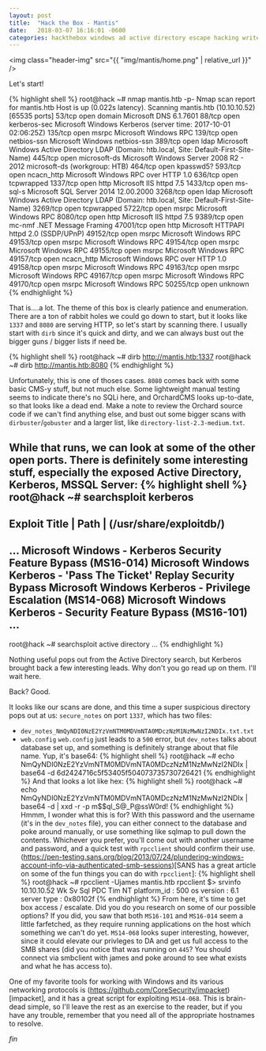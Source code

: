 ```yaml
---
layout: post
title:  "Hack the Box - Mantis"
date:   2018-03-07 16:16:01 -0600
categories: hackthebox windows ad active directory escape hacking writeup
---
```


<img class="header-img" src="{{ "img/mantis/home.png" | relative_url }}" />

Let's start!

{% highlight shell %}
root@hack ~# nmap mantis.htb -p-
Nmap scan report for mantis.htb
Host is up (0.022s latency).
Scanning mantis.htb (10.10.10.52) [65535 ports]
53/tcp    open  domain       Microsoft DNS 6.1.7601
88/tcp    open  kerberos-sec Microsoft Windows Kerberos (server time: 2017-10-01 02:06:25Z)
135/tcp   open  msrpc        Microsoft Windows RPC
139/tcp   open  netbios-ssn  Microsoft Windows netbios-ssn
389/tcp   open  ldap         Microsoft Windows Active Directory LDAP (Domain: htb.local, Site: Default-First-Site-Name)
445/tcp   open  microsoft-ds Microsoft Windows Server 2008 R2 - 2012 microsoft-ds (workgroup: HTB)
464/tcp   open  kpasswd5?
593/tcp   open  ncacn_http   Microsoft Windows RPC over HTTP 1.0
636/tcp   open  tcpwrapped
1337/tcp  open  http         Microsoft IIS httpd 7.5
1433/tcp  open  ms-sql-s     Microsoft SQL Server 2014 12.00.2000
3268/tcp  open  ldap         Microsoft Windows Active Directory LDAP (Domain: htb.local, Site: Default-First-Site-Name)
3269/tcp  open  tcpwrapped
5722/tcp  open  msrpc        Microsoft Windows RPC
8080/tcp  open  http         Microsoft IIS httpd 7.5
9389/tcp  open  mc-nmf       .NET Message Framing
47001/tcp open  http         Microsoft HTTPAPI httpd 2.0 (SSDP/UPnP)
49152/tcp open  msrpc        Microsoft Windows RPC
49153/tcp open  msrpc        Microsoft Windows RPC
49154/tcp open  msrpc        Microsoft Windows RPC
49155/tcp open  msrpc        Microsoft Windows RPC
49157/tcp open  ncacn_http   Microsoft Windows RPC over HTTP 1.0
49158/tcp open  msrpc        Microsoft Windows RPC
49163/tcp open  msrpc        Microsoft Windows RPC
49167/tcp open  msrpc        Microsoft Windows RPC
49170/tcp open  msrpc        Microsoft Windows RPC
50255/tcp open  unknown
{% endhighlight %}

That is....a lot. The theme of this box is clearly patience and enumeration. There are a ton of rabbit holes we could go down to start, but it looks like `1337` and `8080` are serving HTTP, so let's start by scanning there. I usually start with `dirb` since it's quick and dirty, and we can always bust out the bigger guns / bigger lists if need be.

{% highlight shell %}
root@hack ~# dirb http://mantis.htb:1337
root@hack ~# dirb http://mantis.htb:8080
{% endhighlight %}

Unfortunately, this is one of thoses cases. `8080` comes back with some basic CMS-y stuff, but not much else. Some lightweight manual testing seems to indicate there's no SQLi here, and OrchardCMS looks up-to-date, so that looks like a dead end. Make a note to review the Orchard source code if we can't find anything else, and bust out some bigger scans with `dirbuster`/`gobuster` and a larger list, like `directory-list-2.3-medium.txt`.

While that runs, we can look at some of the other open ports. There is definitely some interesting stuff, especially the exposed Active Directory, Kerberos, MSSQL Server:
{% highlight shell %}
root@hack ~# searchsploit kerberos
-------------------------------------------------------------------------------------------
Exploit Title                                                |  Path
                                                             |  (/usr/share/exploitdb/)
-------------------------------------------------------------------------------------------
...
Microsoft Windows - Kerberos Security Feature Bypass (MS16-014)
Microsoft Windows Kerberos - 'Pass The Ticket' Replay Security Bypass
Microsoft Windows Kerberos - Privilege Escalation (MS14-068)
Microsoft Windows Kerberos - Security Feature Bypass (MS16-101)
...
-------------------------------------------------------------------------------------------
root@hack ~# searchsploit active directory
...
{% endhighlight %}

Nothing useful pops out from the Active Directory search, but Kerberos brought back a few interesting leads. Why don't you go read up on them. I'll wait here.

Back? Good.

It looks like our scans are done, and this time a super suspicious directory pops out at us:
`secure_notes` on port `1337`, which has two files:
- `dev_notes_NmQyNDI0NzE2YzVmNTM0MDVmNTA0MDczNzM1NzMwNzI2NDIx.txt.txt`
- `web.config`
`web.config` just leads to a `500` error, but `dev_notes` talks about database set up, and something is definitely strange about that file name. Yup, it's base64:
{% highlight shell %}
root@hack ~# echo NmQyNDI0NzE2YzVmNTM0MDVmNTA0MDczNzM1NzMwNzI2NDIx | base64 -d
6d2424716c5f53405f504073735730726421
{% endhighlight %}
And that looks a lot like hex:
{% highlight shell %}
root@hack ~# echo NmQyNDI0NzE2YzVmNTM0MDVmNTA0MDczNzM1NzMwNzI2NDIx | base64 -d | xxd -r -p
m$$ql_S@_P@ssW0rd!
{% endhighlight %}
Hmmm, I wonder what this is for? With this password and the username (it's in the `dev_notes` file), you can either connect to the database and poke around manually, or use something like sqlmap to pull down the contents. Whichever you prefer, you'll come out with another username and password, and a quick test with `rpcclient` should confirm their use. (https://pen-testing.sans.org/blog/2013/07/24/plundering-windows-account-info-via-authenticated-smb-sessions)[SANS has a great article on some of the fun things you can do with `rpcclient`]:
{% highlight shell %}
root@hack ~# rpcclient -Ujames mantis.htb
rpcclient $> srvinfo
10.10.10.52    Wk Sv Sql PDC Tim NT
platform_id     : 500
os version      : 6.1
server type     : 0x80102f
{% endhighlight %}
From here, it's time to get box access / escalate. Did you do you research on some of our possible options? If you did, you saw that both `MS16-101` and `MS16-014` seem a little farfetched, as they require running applications on the host which something we can't do yet. `MS14-068` looks super interesting, however, since it could elevate our privleges to DA and get us full access to the SMB shares (did you notice that was running on `445`? You should connect via smbclient with james and poke around to see what exists and what he has access to).

One of my favorite tools for working with Windows and its various networking protocols is (https://github.com/CoreSecurity/impacket)[impacket], and it has a great script for exploiting `MS14-068`. This is brain-dead simple, so I'll leave the rest as an exercise to the reader, but if you have any trouble, remember that you need all of the appropriate hostnames to resolve.

_fin_
